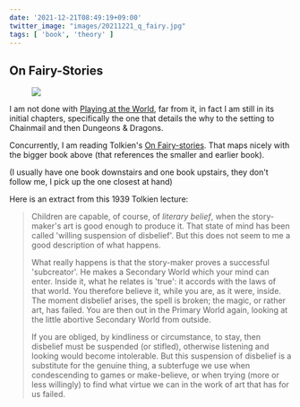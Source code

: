 ```yaml
---
date: '2021-12-21T08:49:19+09:00'
twitter_image: "images/20211221_q_fairy.jpg"
tags: [ 'book', 'theory' ]
---
```


## On Fairy-Stories

<figure class="right">
<a href="https://en.wikipedia.org/wiki/On_Fairy-Stories"><img src="images/20211221_fairy.jpg" loading="lazy" /></a>
<figcaption>
</figcaption>
</figure>

I am not done with [Playing at the World](20211214.html?t=Playing_at_the_World&f=fairy_stories), far from it, in fact I am still in its initial chapters, specifically the one that details the why to the setting to Chainmail and then Dungeons & Dragons.

Concurrently, I am reading Tolkien's [On Fairy-stories](https://en.wikipedia.org/wiki/On_Fairy-Stories). That maps nicely with the bigger book above (that references the smaller and earlier book).

(I usually have one book downstairs and one book upstairs, they don't follow me, I pick up the one closest at hand)

Here is an extract from this 1939 Tolkien lecture:

> Children are capable, of course, of _literary belief_, when the story-maker's art is good enough to produce it. That state of mind has been called 'willing suspension of disbelief'. But this does not seem to me a good description of what happens.
>
> What really happens is that the story-maker proves a successful 'subcreator'. He makes a Secondary World which your mind can enter. Inside it, what he relates is 'true': it accords with the laws of that world. You therefore believe it, while you are, as it were, inside. The moment disbelief arises, the spell is broken; the magic, or rather art, has failed. You are then out in the Primary World again, looking at the little abortive Secondary World from outside.
>
> If you are obliged, by kindliness or circumstance, to stay, then disbelief must be suspended (or stifled), otherwise listening and looking would become intolerable. But this suspension of disbelief is a substitute for the genuine thing, a subterfuge we use when condescending to games or make-believe, or when trying (more or less willingly) to find what virtue we can in the work of art that has for us failed.

<!-- _quote_ 50 -->

